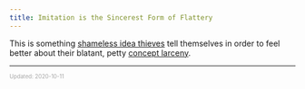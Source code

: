 ```yaml
---
title: Imitation is the Sincerest Form of Flattery
---
```


This is something [shameless idea thieves](/about-me) tell themselves in order to feel better about their blatant, petty <a href="https://quoteinvestigator.com/2013/03/06/artists-steal/" target="_blank">concept larceny</a>.

---

<sup><sub><font color="#a6a6a6">Updated: 2020-10-11</font></sub></sup>
